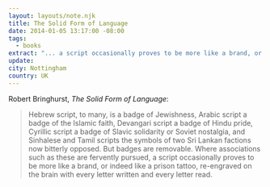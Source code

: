 ```yaml
---
layout: layouts/note.njk
title: The Solid Form of Language
date: 2014-01-05 13:17:00 -08:00
tags:
  - books
extract: "... a script occasionally proves to be more like a brand, or indeed like a prison tattoo, re-engraved on the brain with every letter written and every letter read."
update:
city: Nottingham
country: UK
---
```


Robert Bringhurst, _The Solid Form of Language_:

> Hebrew script, to many, is a badge of Jewishness, Arabic script a badge of the Islamic faith, Devangari script a badge of Hindu pride, Cyrillic script a badge of Slavic solidarity or Soviet nostalgia, and Sinhalese and Tamil scripts the symbols of two Sri Lankan factions now bitterly opposed. But badges are removable. Where associations such as these are fervently pursued, a script occasionally proves to be more like a brand, or indeed like a prison tattoo, re-engraved on the brain with every letter written and every letter read.
